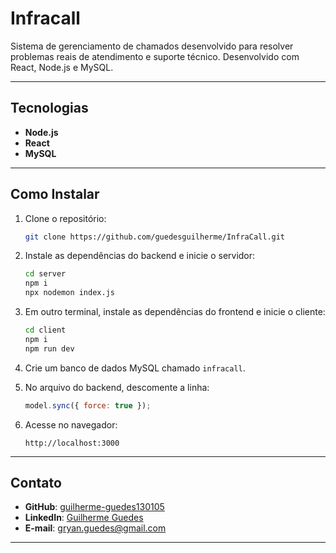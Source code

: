 # Infracall

Sistema de gerenciamento de chamados desenvolvido para resolver problemas reais de atendimento e suporte técnico. Desenvolvido com React, Node.js e MySQL.

---

## Tecnologias

- **Node.js**
- **React**
- **MySQL**

---

## Como Instalar

1. Clone o repositório:
   ```bash
   git clone https://github.com/guedesguilherme/InfraCall.git
   ```

2. Instale as dependências do backend e inicie o servidor:
   ```bash
   cd server
   npm i
   npx nodemon index.js
   ```

3. Em outro terminal, instale as dependências do frontend e inicie o cliente:
   ```bash
   cd client
   npm i
   npm run dev
   ```

4. Crie um banco de dados MySQL chamado `infracall`.

5. No arquivo do backend, descomente a linha:
   ```javascript
   model.sync({ force: true });
   ```

6. Acesse no navegador:
   ```
   http://localhost:3000
   ```

---

## Contato

- **GitHub**: [guilherme-guedes130105](https://github.com/guedesguilherme/)
- **LinkedIn**: [Guilherme Guedes](https://www.linkedin.com/in/guilherme-ryam-guedes/)
- **E-mail**: gryan.guedes@gmail.com

--- 
